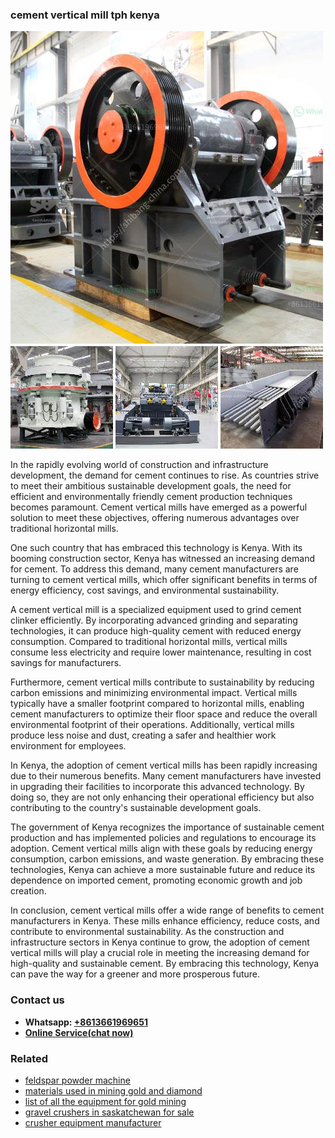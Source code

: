 <h3>cement vertical mill tph kenya</h3><img src='1702952982.jpg' alt=''><p>In the rapidly evolving world of construction and infrastructure development, the demand for cement continues to rise. As countries strive to meet their ambitious sustainable development goals, the need for efficient and environmentally friendly cement production techniques becomes paramount. Cement vertical mills have emerged as a powerful solution to meet these objectives, offering numerous advantages over traditional horizontal mills. </p><p>One such country that has embraced this technology is Kenya. With its booming construction sector, Kenya has witnessed an increasing demand for cement. To address this demand, many cement manufacturers are turning to cement vertical mills, which offer significant benefits in terms of energy efficiency, cost savings, and environmental sustainability.</p><p>A cement vertical mill is a specialized equipment used to grind cement clinker efficiently. By incorporating advanced grinding and separating technologies, it can produce high-quality cement with reduced energy consumption. Compared to traditional horizontal mills, vertical mills consume less electricity and require lower maintenance, resulting in cost savings for manufacturers.</p><p>Furthermore, cement vertical mills contribute to sustainability by reducing carbon emissions and minimizing environmental impact. Vertical mills typically have a smaller footprint compared to horizontal mills, enabling cement manufacturers to optimize their floor space and reduce the overall environmental footprint of their operations. Additionally, vertical mills produce less noise and dust, creating a safer and healthier work environment for employees.</p><p>In Kenya, the adoption of cement vertical mills has been rapidly increasing due to their numerous benefits. Many cement manufacturers have invested in upgrading their facilities to incorporate this advanced technology. By doing so, they are not only enhancing their operational efficiency but also contributing to the country's sustainable development goals.</p><p>The government of Kenya recognizes the importance of sustainable cement production and has implemented policies and regulations to encourage its adoption. Cement vertical mills align with these goals by reducing energy consumption, carbon emissions, and waste generation. By embracing these technologies, Kenya can achieve a more sustainable future and reduce its dependence on imported cement, promoting economic growth and job creation.</p><p>In conclusion, cement vertical mills offer a wide range of benefits to cement manufacturers in Kenya. These mills enhance efficiency, reduce costs, and contribute to environmental sustainability. As the construction and infrastructure sectors in Kenya continue to grow, the adoption of cement vertical mills will play a crucial role in meeting the increasing demand for high-quality and sustainable cement. By embracing this technology, Kenya can pave the way for a greener and more prosperous future.</p><h3>Contact us</h3><ul><li><strong>Whatsapp:&nbsp;<a href="https://wa.me/8613661969651">+8613661969651</a></strong></li><li><a href="https://swt.shibang-china.com/?git&amp;zhl&amp;cement vertical mill tph kenya"><strong>Online Service(chat now)</strong></a></li></ul><h3>Related</h3><ul><li><a href='feldspar powder machine.md'>feldspar powder machine</a></li><li><a href='materials used in mining gold and diamond.md'>materials used in mining gold and diamond</a></li><li><a href='list of all the equipment for gold mining.md'>list of all the equipment for gold mining</a></li><li><a href='gravel crushers in saskatchewan for sale.md'>gravel crushers in saskatchewan for sale</a></li><li><a href='crusher equipment manufacturer.md'>crusher equipment manufacturer</a></li></ul>